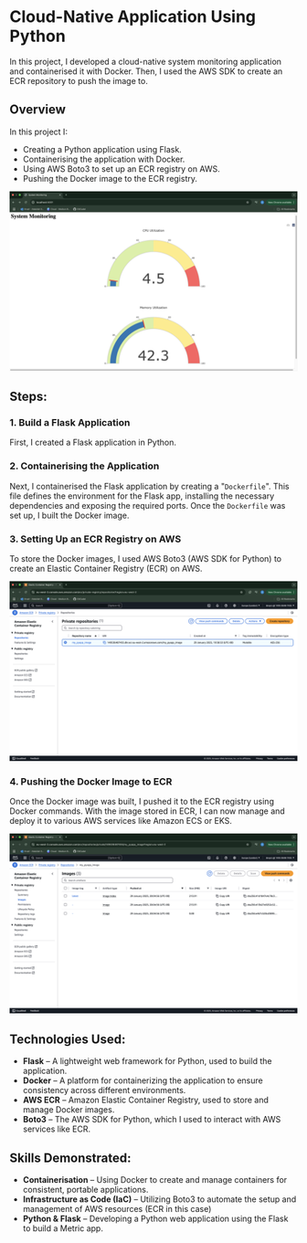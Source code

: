 # Cloud-Native Application Using Python

In this project, I developed a cloud-native system monitoring application and containerised it with Docker. Then, I used the AWS SDK to create an ECR repository to push the image to.
## Overview

In this project I:
- Creating a Python application using Flask.
- Containerising the application with Docker.
- Using AWS Boto3 to set up an ECR registry on AWS.
- Pushing the Docker image to the ECR registry.

![image_alt](https://github.com/GitCadet/cn-metric-app/blob/main/ss-system-monitoring-app.png?raw=true)

## Steps:

### 1. Build a Flask Application

First, I created a Flask application in Python.

### 2. Containerising the Application

Next, I containerised the Flask application by creating a "`Dockerfile`". This file defines the environment for the Flask app, installing the necessary dependencies and exposing the required ports. Once the `Dockerfile` was set up, I built the Docker image.

### 3. Setting Up an ECR Registry on AWS

To store the Docker images, I used AWS Boto3 (AWS SDK for Python) to create an Elastic Container Registry (ECR) on AWS.

![image](https://github.com/GitCadet/cn-metric-app/blob/main/ecr-repo.png?raw=true)

### 4. Pushing the Docker Image to ECR

Once the Docker image was built, I pushed it to the ECR registry using Docker commands. With the image stored in ECR, I can now manage and deploy it to various AWS services like Amazon ECS or EKS.

![image_alt](https://github.com/GitCadet/cn-metric-app/blob/main/pushed-image.png?raw=true)

## Technologies Used:

- **Flask** – A lightweight web framework for Python, used to build the application.
- **Docker** – A platform for containerizing the application to ensure consistency across different environments.
- **AWS ECR** – Amazon Elastic Container Registry, used to store and manage Docker images.
- **Boto3** – The AWS SDK for Python, which I used to interact with AWS services like ECR.

## Skills Demonstrated:

- **Containerisation** – Using Docker to create and manage containers for consistent, portable applications.
- **Infrastructure as Code (IaC)** – Utilizing Boto3 to automate the setup and management of AWS resources (ECR in this case)
- **Python & Flask** – Developing a Python web application using the Flask to build a Metric app.




